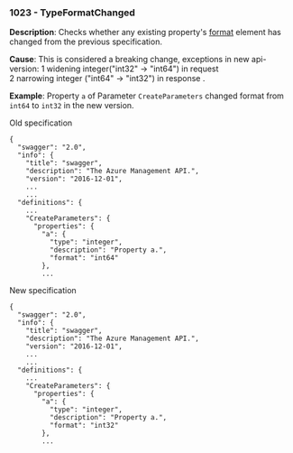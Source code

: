 ### 1023 - TypeFormatChanged

**Description**: Checks whether any existing property's [format](https://github.com/OAI/OpenAPI-Specification/blob/master/versions/2.0.md#dataTypeFormat) element has changed from the previous specification.

**Cause**: This is considered a breaking change, exceptions in new api-version:
 1 widening integer("int32" -> "int64") in request  
 2 narrowing integer ("int64" -> "int32") in response .
 

**Example**: Property `a` of Parameter `CreateParameters` changed format from `int64` to `int32` in the new version.

Old specification
```json5
{
  "swagger": "2.0",
  "info": {
    "title": "swagger",
    "description": "The Azure Management API.",
    "version": "2016-12-01",
    ...
    ...
  "definitions": {
    ...
    "CreateParameters": {
      "properties": {
        "a": {
          "type": "integer",
          "description": "Property a.",
          "format": "int64"
        },
        ...  
```

New specification
```json5
{
  "swagger": "2.0",
  "info": {
    "title": "swagger",
    "description": "The Azure Management API.",
    "version": "2016-12-01",
    ...
    ...
  "definitions": {
    ...
    "CreateParameters": {
      "properties": {
        "a": {
          "type": "integer",
          "description": "Property a.",
          "format": "int32"
        },
        ...  
```
